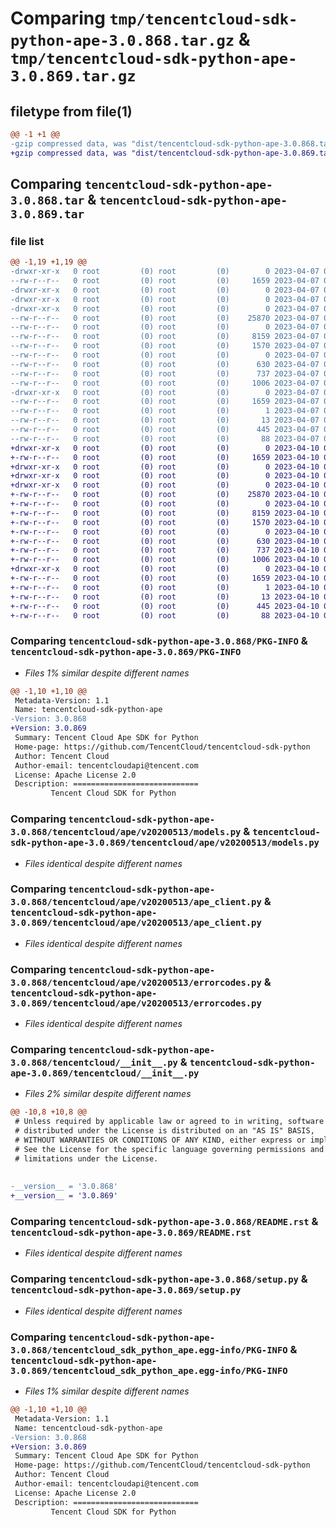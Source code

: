 # Comparing `tmp/tencentcloud-sdk-python-ape-3.0.868.tar.gz` & `tmp/tencentcloud-sdk-python-ape-3.0.869.tar.gz`

## filetype from file(1)

```diff
@@ -1 +1 @@
-gzip compressed data, was "dist/tencentcloud-sdk-python-ape-3.0.868.tar", last modified: Fri Apr  7 00:18:02 2023, max compression
+gzip compressed data, was "dist/tencentcloud-sdk-python-ape-3.0.869.tar", last modified: Mon Apr 10 02:54:09 2023, max compression
```

## Comparing `tencentcloud-sdk-python-ape-3.0.868.tar` & `tencentcloud-sdk-python-ape-3.0.869.tar`

### file list

```diff
@@ -1,19 +1,19 @@
-drwxr-xr-x   0 root         (0) root         (0)        0 2023-04-07 00:18:02.000000 tencentcloud-sdk-python-ape-3.0.868/
--rw-r--r--   0 root         (0) root         (0)     1659 2023-04-07 00:18:02.000000 tencentcloud-sdk-python-ape-3.0.868/PKG-INFO
-drwxr-xr-x   0 root         (0) root         (0)        0 2023-04-07 00:18:02.000000 tencentcloud-sdk-python-ape-3.0.868/tencentcloud/
-drwxr-xr-x   0 root         (0) root         (0)        0 2023-04-07 00:18:02.000000 tencentcloud-sdk-python-ape-3.0.868/tencentcloud/ape/
-drwxr-xr-x   0 root         (0) root         (0)        0 2023-04-07 00:18:02.000000 tencentcloud-sdk-python-ape-3.0.868/tencentcloud/ape/v20200513/
--rw-r--r--   0 root         (0) root         (0)    25870 2023-04-07 00:18:02.000000 tencentcloud-sdk-python-ape-3.0.868/tencentcloud/ape/v20200513/models.py
--rw-r--r--   0 root         (0) root         (0)        0 2023-04-07 00:18:02.000000 tencentcloud-sdk-python-ape-3.0.868/tencentcloud/ape/v20200513/__init__.py
--rw-r--r--   0 root         (0) root         (0)     8159 2023-04-07 00:18:02.000000 tencentcloud-sdk-python-ape-3.0.868/tencentcloud/ape/v20200513/ape_client.py
--rw-r--r--   0 root         (0) root         (0)     1570 2023-04-07 00:18:02.000000 tencentcloud-sdk-python-ape-3.0.868/tencentcloud/ape/v20200513/errorcodes.py
--rw-r--r--   0 root         (0) root         (0)        0 2023-04-07 00:18:02.000000 tencentcloud-sdk-python-ape-3.0.868/tencentcloud/ape/__init__.py
--rw-r--r--   0 root         (0) root         (0)      630 2023-04-07 00:18:02.000000 tencentcloud-sdk-python-ape-3.0.868/tencentcloud/__init__.py
--rw-r--r--   0 root         (0) root         (0)      737 2023-04-07 00:18:02.000000 tencentcloud-sdk-python-ape-3.0.868/README.rst
--rw-r--r--   0 root         (0) root         (0)     1006 2023-04-07 00:18:02.000000 tencentcloud-sdk-python-ape-3.0.868/setup.py
-drwxr-xr-x   0 root         (0) root         (0)        0 2023-04-07 00:18:02.000000 tencentcloud-sdk-python-ape-3.0.868/tencentcloud_sdk_python_ape.egg-info/
--rw-r--r--   0 root         (0) root         (0)     1659 2023-04-07 00:18:02.000000 tencentcloud-sdk-python-ape-3.0.868/tencentcloud_sdk_python_ape.egg-info/PKG-INFO
--rw-r--r--   0 root         (0) root         (0)        1 2023-04-07 00:18:02.000000 tencentcloud-sdk-python-ape-3.0.868/tencentcloud_sdk_python_ape.egg-info/dependency_links.txt
--rw-r--r--   0 root         (0) root         (0)       13 2023-04-07 00:18:02.000000 tencentcloud-sdk-python-ape-3.0.868/tencentcloud_sdk_python_ape.egg-info/top_level.txt
--rw-r--r--   0 root         (0) root         (0)      445 2023-04-07 00:18:02.000000 tencentcloud-sdk-python-ape-3.0.868/tencentcloud_sdk_python_ape.egg-info/SOURCES.txt
--rw-r--r--   0 root         (0) root         (0)       88 2023-04-07 00:18:02.000000 tencentcloud-sdk-python-ape-3.0.868/setup.cfg
+drwxr-xr-x   0 root         (0) root         (0)        0 2023-04-10 02:54:09.000000 tencentcloud-sdk-python-ape-3.0.869/
+-rw-r--r--   0 root         (0) root         (0)     1659 2023-04-10 02:54:09.000000 tencentcloud-sdk-python-ape-3.0.869/PKG-INFO
+drwxr-xr-x   0 root         (0) root         (0)        0 2023-04-10 02:54:09.000000 tencentcloud-sdk-python-ape-3.0.869/tencentcloud/
+drwxr-xr-x   0 root         (0) root         (0)        0 2023-04-10 02:54:09.000000 tencentcloud-sdk-python-ape-3.0.869/tencentcloud/ape/
+drwxr-xr-x   0 root         (0) root         (0)        0 2023-04-10 02:54:09.000000 tencentcloud-sdk-python-ape-3.0.869/tencentcloud/ape/v20200513/
+-rw-r--r--   0 root         (0) root         (0)    25870 2023-04-10 02:54:09.000000 tencentcloud-sdk-python-ape-3.0.869/tencentcloud/ape/v20200513/models.py
+-rw-r--r--   0 root         (0) root         (0)        0 2023-04-10 02:54:09.000000 tencentcloud-sdk-python-ape-3.0.869/tencentcloud/ape/v20200513/__init__.py
+-rw-r--r--   0 root         (0) root         (0)     8159 2023-04-10 02:54:09.000000 tencentcloud-sdk-python-ape-3.0.869/tencentcloud/ape/v20200513/ape_client.py
+-rw-r--r--   0 root         (0) root         (0)     1570 2023-04-10 02:54:09.000000 tencentcloud-sdk-python-ape-3.0.869/tencentcloud/ape/v20200513/errorcodes.py
+-rw-r--r--   0 root         (0) root         (0)        0 2023-04-10 02:54:09.000000 tencentcloud-sdk-python-ape-3.0.869/tencentcloud/ape/__init__.py
+-rw-r--r--   0 root         (0) root         (0)      630 2023-04-10 02:54:09.000000 tencentcloud-sdk-python-ape-3.0.869/tencentcloud/__init__.py
+-rw-r--r--   0 root         (0) root         (0)      737 2023-04-10 02:54:09.000000 tencentcloud-sdk-python-ape-3.0.869/README.rst
+-rw-r--r--   0 root         (0) root         (0)     1006 2023-04-10 02:54:09.000000 tencentcloud-sdk-python-ape-3.0.869/setup.py
+drwxr-xr-x   0 root         (0) root         (0)        0 2023-04-10 02:54:09.000000 tencentcloud-sdk-python-ape-3.0.869/tencentcloud_sdk_python_ape.egg-info/
+-rw-r--r--   0 root         (0) root         (0)     1659 2023-04-10 02:54:09.000000 tencentcloud-sdk-python-ape-3.0.869/tencentcloud_sdk_python_ape.egg-info/PKG-INFO
+-rw-r--r--   0 root         (0) root         (0)        1 2023-04-10 02:54:09.000000 tencentcloud-sdk-python-ape-3.0.869/tencentcloud_sdk_python_ape.egg-info/dependency_links.txt
+-rw-r--r--   0 root         (0) root         (0)       13 2023-04-10 02:54:09.000000 tencentcloud-sdk-python-ape-3.0.869/tencentcloud_sdk_python_ape.egg-info/top_level.txt
+-rw-r--r--   0 root         (0) root         (0)      445 2023-04-10 02:54:09.000000 tencentcloud-sdk-python-ape-3.0.869/tencentcloud_sdk_python_ape.egg-info/SOURCES.txt
+-rw-r--r--   0 root         (0) root         (0)       88 2023-04-10 02:54:09.000000 tencentcloud-sdk-python-ape-3.0.869/setup.cfg
```

### Comparing `tencentcloud-sdk-python-ape-3.0.868/PKG-INFO` & `tencentcloud-sdk-python-ape-3.0.869/PKG-INFO`

 * *Files 1% similar despite different names*

```diff
@@ -1,10 +1,10 @@
 Metadata-Version: 1.1
 Name: tencentcloud-sdk-python-ape
-Version: 3.0.868
+Version: 3.0.869
 Summary: Tencent Cloud Ape SDK for Python
 Home-page: https://github.com/TencentCloud/tencentcloud-sdk-python
 Author: Tencent Cloud
 Author-email: tencentcloudapi@tencent.com
 License: Apache License 2.0
 Description: ============================
         Tencent Cloud SDK for Python
```

### Comparing `tencentcloud-sdk-python-ape-3.0.868/tencentcloud/ape/v20200513/models.py` & `tencentcloud-sdk-python-ape-3.0.869/tencentcloud/ape/v20200513/models.py`

 * *Files identical despite different names*

### Comparing `tencentcloud-sdk-python-ape-3.0.868/tencentcloud/ape/v20200513/ape_client.py` & `tencentcloud-sdk-python-ape-3.0.869/tencentcloud/ape/v20200513/ape_client.py`

 * *Files identical despite different names*

### Comparing `tencentcloud-sdk-python-ape-3.0.868/tencentcloud/ape/v20200513/errorcodes.py` & `tencentcloud-sdk-python-ape-3.0.869/tencentcloud/ape/v20200513/errorcodes.py`

 * *Files identical despite different names*

### Comparing `tencentcloud-sdk-python-ape-3.0.868/tencentcloud/__init__.py` & `tencentcloud-sdk-python-ape-3.0.869/tencentcloud/__init__.py`

 * *Files 2% similar despite different names*

```diff
@@ -10,8 +10,8 @@
 # Unless required by applicable law or agreed to in writing, software
 # distributed under the License is distributed on an "AS IS" BASIS,
 # WITHOUT WARRANTIES OR CONDITIONS OF ANY KIND, either express or implied.
 # See the License for the specific language governing permissions and
 # limitations under the License.
 
 
-__version__ = '3.0.868'
+__version__ = '3.0.869'
```

### Comparing `tencentcloud-sdk-python-ape-3.0.868/README.rst` & `tencentcloud-sdk-python-ape-3.0.869/README.rst`

 * *Files identical despite different names*

### Comparing `tencentcloud-sdk-python-ape-3.0.868/setup.py` & `tencentcloud-sdk-python-ape-3.0.869/setup.py`

 * *Files identical despite different names*

### Comparing `tencentcloud-sdk-python-ape-3.0.868/tencentcloud_sdk_python_ape.egg-info/PKG-INFO` & `tencentcloud-sdk-python-ape-3.0.869/tencentcloud_sdk_python_ape.egg-info/PKG-INFO`

 * *Files 1% similar despite different names*

```diff
@@ -1,10 +1,10 @@
 Metadata-Version: 1.1
 Name: tencentcloud-sdk-python-ape
-Version: 3.0.868
+Version: 3.0.869
 Summary: Tencent Cloud Ape SDK for Python
 Home-page: https://github.com/TencentCloud/tencentcloud-sdk-python
 Author: Tencent Cloud
 Author-email: tencentcloudapi@tencent.com
 License: Apache License 2.0
 Description: ============================
         Tencent Cloud SDK for Python
```

